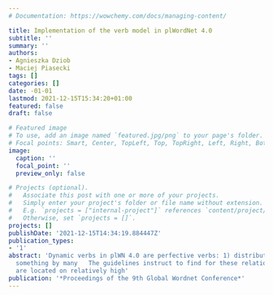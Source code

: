 ```yaml
---
# Documentation: https://wowchemy.com/docs/managing-content/

title: Implementation of the verb model in plWordNet 4.0
subtitle: ''
summary: ''
authors:
- Agnieszka Dziob
- Maciej Piasecki
tags: []
categories: []
date: -01-01
lastmod: 2021-12-15T15:34:20+01:00
featured: false
draft: false

# Featured image
# To use, add an image named `featured.jpg/png` to your page's folder.
# Focal points: Smart, Center, TopLeft, Top, TopRight, Left, Right, BottomLeft, Bottom, BottomRight.
image:
  caption: ''
  focal_point: ''
  preview_only: false

# Projects (optional).
#   Associate this post with one or more of your projects.
#   Simply enter your project's folder or file name without extension.
#   E.g. `projects = ["internal-project"]` references `content/project/deep-learning/index.md`.
#   Otherwise, set `projects = []`.
projects: []
publishDate: '2021-12-15T14:34:19.884447Z'
publication_types:
- '1'
abstract: 'Dynamic verbs in plWN 4.0 are perfective verbs: 1) distributive (to do
  something by many   The guidelines instruct to find for these relations nouns that
  are located on relatively high'
publication: '*Proceedings of the 9th Global Wordnet Conference*'
---
```


